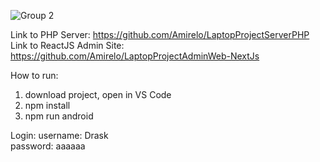 ![Group 2](https://github.com/Amirelo/LaptopProjectAppReactNative/assets/80700398/85fd241b-a9a9-4d26-ade5-2ff875af26cf)

Link to PHP Server: https://github.com/Amirelo/LaptopProjectServerPHP
Link to ReactJS Admin Site: https://github.com/Amirelo/LaptopProjectAdminWeb-NextJs

How to run:
1. download project, open in VS Code
2. npm install
3. npm run android

Login: 
   username: Drask  
   password: aaaaaa
